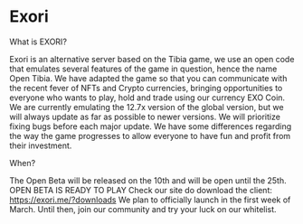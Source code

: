 # Exori

What is EXORI?

Exori is an alternative server based on the Tibia game, we use an open code that emulates several features of the game in question, hence the name Open Tibia.
We have adapted the game so that you can communicate with the recent fever of NFTs and Crypto currencies, bringing opportunities to everyone who wants to play, hold and trade using our currency EXO Coin.
We are currently emulating the 12.7x version of the global version, but we will always update as far as possible to newer versions. We will prioritize fixing bugs before each major update. We have some differences regarding the way the game progresses to allow everyone to have fun and profit from their investment.

When?

The Open Beta will be released on the 10th and will be open until the 25th. 
OPEN BETA IS READY TO PLAY
Check our site do download the client: https://exori.me/?downloads
We plan to officially launch in the first week of March. Until then, join our community and try your luck on our whitelist.
